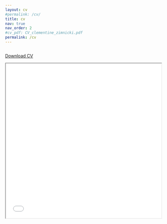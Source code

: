```yaml
---
layout: cv
#permalink: /cv/
title: cv
nav: true
nav_order: 2
#cv_pdf: CV_clementine_zimnicki.pdf
permalink: /cv
---
```



 <div class="columns download">
    <p>
        <a href="clementinezimnicki.github.io/assets/pdf/CV_clementine_zimnicki.pdf" class="button" download><i class="fa fa-download"></i>Download CV</a>
    </p>
</div>

<iframe src="clementinezimnicki.github.io/assets/pdf/CV_clementine_zimnicki.pdf" width="100%" height="500px">
    </iframe>
  </body>
</html>

